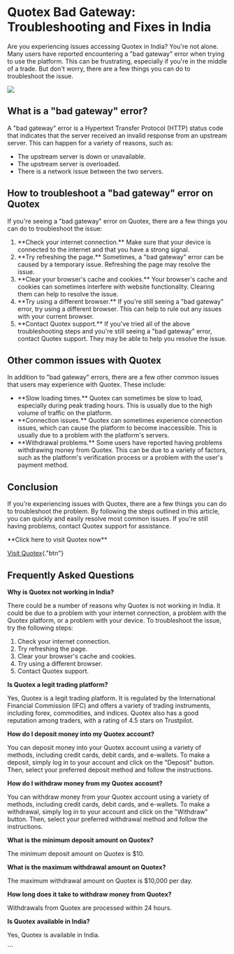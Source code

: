 # Quotex Bad Gateway: Troubleshooting and Fixes in India

Are you experiencing issues accessing Quotex in India? You\'re not
alone. Many users have reported encountering a "bad gateway" error
when trying to use the platform. This can be frustrating, especially if
you\'re in the middle of a trade. But don\'t worry, there are a few
things you can do to troubleshoot the issue.

[![](https://static.quotex.io/files/4_en/300_250.jpg)](https://traff.sbs/brokerqxlid)

## What is a "bad gateway" error?

A "bad gateway" error is a Hypertext Transfer Protocol (HTTP)
status code that indicates that the server received an invalid response
from an upstream server. This can happen for a variety of reasons, such
as:

-   The upstream server is down or unavailable.
-   The upstream server is overloaded.
-   There is a network issue between the two servers.

## How to troubleshoot a "bad gateway" error on Quotex

If you\'re seeing a "bad gateway" error on Quotex, there are a few
things you can do to troubleshoot the issue:

1.  \*\*Check your internet connection.\*\* Make sure that your device
    is connected to the internet and that you have a strong signal.
2.  \*\*Try refreshing the page.\*\* Sometimes, a "bad gateway"
    error can be caused by a temporary issue. Refreshing the page may
    resolve the issue.
3.  \*\*Clear your browser\'s cache and cookies.\*\* Your browser\'s
    cache and cookies can sometimes interfere with website
    functionality. Clearing them can help to resolve the issue.
4.  \*\*Try using a different browser.\*\* If you\'re still seeing a
    "bad gateway" error, try using a different browser. This can
    help to rule out any issues with your current browser.
5.  \*\*Contact Quotex support.\*\* If you\'ve tried all of the above
    troubleshooting steps and you\'re still seeing a "bad gateway"
    error, contact Quotex support. They may be able to help you resolve
    the issue.

## Other common issues with Quotex

In addition to "bad gateway" errors, there are a few other common
issues that users may experience with Quotex. These include:

-   \*\*Slow loading times.\*\* Quotex can sometimes be slow to load,
    especially during peak trading hours. This is usually due to the
    high volume of traffic on the platform.
-   \*\*Connection issues.\*\* Quotex can sometimes experience
    connection issues, which can cause the platform to become
    inaccessible. This is usually due to a problem with the platform\'s
    servers.
-   \*\*Withdrawal problems.\*\* Some users have reported having
    problems withdrawing money from Quotex. This can be due to a variety
    of factors, such as the platform\'s verification process or a
    problem with the user\'s payment method.

## Conclusion

If you\'re experiencing issues with Quotex, there are a few things you
can do to troubleshoot the problem. By following the steps outlined in
this article, you can quickly and easily resolve most common issues. If
you\'re still having problems, contact Quotex support for assistance.

\*\*Click here to visit Quotex now\*\*

[Visit Quotex](\%22https://traff.sbs/brokerqxlid\%22){."btn"}

## Frequently Asked Questions

**Why is Quotex not working in India?**

There could be a number of reasons why Quotex is not working in India.
It could be due to a problem with your internet connection, a problem
with the Quotex platform, or a problem with your device. To troubleshoot
the issue, try the following steps:

1.  Check your internet connection.
2.  Try refreshing the page.
3.  Clear your browser\'s cache and cookies.
4.  Try using a different browser.
5.  Contact Quotex support.

**Is Quotex a legit trading platform?**

Yes, Quotex is a legit trading platform. It is regulated by the
International Financial Commission (IFC) and offers a variety of trading
instruments, including forex, commodities, and indices. Quotex also has
a good reputation among traders, with a rating of 4.5 stars on
Trustpilot.

**How do I deposit money into my Quotex account?**

You can deposit money into your Quotex account using a variety of
methods, including credit cards, debit cards, and e-wallets. To make a
deposit, simply log in to your account and click on the "Deposit"
button. Then, select your preferred deposit method and follow the
instructions.

**How do I withdraw money from my Quotex account?**

You can withdraw money from your Quotex account using a variety of
methods, including credit cards, debit cards, and e-wallets. To make a
withdrawal, simply log in to your account and click on the
"Withdraw" button. Then, select your preferred withdrawal method
and follow the instructions.

**What is the minimum deposit amount on Quotex?**

The minimum deposit amount on Quotex is \$10.

**What is the maximum withdrawal amount on Quotex?**

The maximum withdrawal amount on Quotex is \$10,000 per day.

**How long does it take to withdraw money from Quotex?**

Withdrawals from Quotex are processed within 24 hours.

**Is Quotex available in India?**

Yes, Quotex is available in India.

\`\`\`

